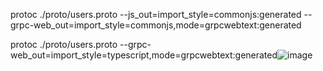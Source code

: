 protoc ./proto/users.proto --js_out=import_style=commonjs:generated --grpc-web_out=import_style=commonjs,mode=grpcwebtext:generated


protoc ./proto/users.proto --grpc-web_out=import_style=typescript,mode=grpcwebtext:generated![image](https://user-images.githubusercontent.com/3081487/182104330-f6526f5f-9e6e-40d4-a5b5-79e1b0959b30.png)
